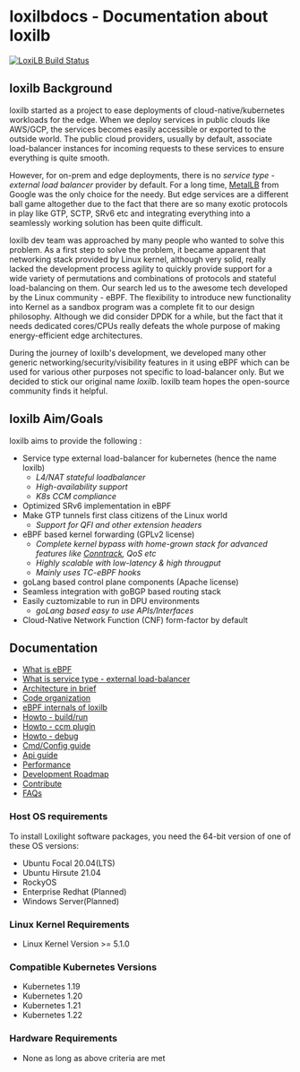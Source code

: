 # loxilbdocs - Documentation about loxilb

[![LoxiLB Build Status](https://app.travis-ci.com/loxilb-io/loxilb.svg?branch=main)](https://app.travis-ci.com/loxilb-io/loxilb)

## loxilb Background 
loxilb started as a project to ease deployments of cloud-native/kubernetes workloads for the edge. When we deploy services in public clouds like AWS/GCP, the services becomes easily accessible or exported to the outside world. The public cloud providers, usually by default, associate load-balancer instances for incoming requests to these services to ensure everything is quite smooth. 

However, for on-prem and edge deployments, there is no *service type - external load balancer* provider by default. For a long time, [MetalLB](https://metallb.universe.tf/) from Google was the only choice for the needy. But edge services are a different ball game altogether due to the fact that there are so many exotic protocols in play like GTP, SCTP, SRv6 etc and integrating everything into a seamlessly working solution has been quite difficult.

loxilb dev team was approached by many people who wanted to solve this problem. As a first step to solve the problem, it became apparent that networking stack provided by Linux kernel, although very solid,  really lacked the development process agility to quickly provide support for a wide variety of permutations and combinations of protocols and stateful load-balancing on them. Our search led us to the awesome tech developed by the Linux community - eBPF. The flexibility to introduce new functionality into Kernel as a sandbox program was a complete fit to our design philosophy. Although we did consider DPDK for a while, but the fact that it needs dedicated cores/CPUs really defeats the whole purpose of making energy-efficient edge architectures.

During the journey of loxilb's development, we developed many other generic networking/security/visibility features in it using eBPF which can be used for various other purposes not specific to load-balancer only. But we decided to stick our original name *loxilb*. loxilb team hopes the open-source community finds it helpful.

## loxilb Aim/Goals

loxilb aims to provide the following :

-  Service type external load-balancer for kubernetes (hence the name loxilb)
   - *L4/NAT stateful loadbalancer*
   - *High-availability support*
   - *K8s CCM compliance*
-  Optimized SRv6 implementation in eBPF 
-  Make GTP tunnels first class citizens of the Linux world 
   - *Support for QFI and other extension headers*  
-  eBPF based kernel forwarding (GPLv2 license)
   - *Complete kernel bypass with home-grown stack for advanced features like [Conntrack](https://thermalcircle.de/doku.php?id=blog:linux:connection_tracking_1_modules_and_hooks), QoS etc*
   - *Highly scalable with low-latency & high througput*
   - *Mainly uses TC-eBPF hooks* 
-  goLang based control plane components (Apache license)
-  Seamless integration with goBGP based routing stack
-  Easily cuztomizable to run in DPU environments
   - *goLang based easy to use APIs/Interfaces*
-  Cloud-Native Network Function (CNF) form-factor by default

## Documentation

- [What is eBPF](docs/ebpf.md)
- [What is service type - external load-balancer](docs/lb.md)
- [Architecture in brief](docs/arch.md)
- [Code organization](docs/code.md)
- [eBPF internals of loxilb](docs/loxilbebpf.md)
- [Howto - build/run](docs/run.md)
- [Howto - ccm plugin](docs/ccm.md)
- [Howto - debug](docs/debugging.md)
- [Cmd/Config guide](docs/cmd.md)
- [Api guide](docs/api.md)
- [Performance](docs/perf.md)
- [Development Roadmap](docs/roadmap.md)
- [Contribute](docs/contribute.md)
- [FAQs](docs/faq.md)

### Host OS requirements
To install Loxilight software packages, you need the 64-bit version of one of these OS versions:
* Ubuntu Focal 20.04(LTS)
* Ubuntu Hirsute 21.04
* RockyOS
* Enterprise Redhat (Planned)
* Windows Server(Planned)

### Linux Kernel Requirements
* Linux Kernel Version >= 5.1.0

### Compatible Kubernetes Versions
* Kubernetes 1.19
* Kubernetes 1.20
* Kubernetes 1.21
* Kubernetes 1.22

### Hardware Requirements
* None as long as above criteria are met


